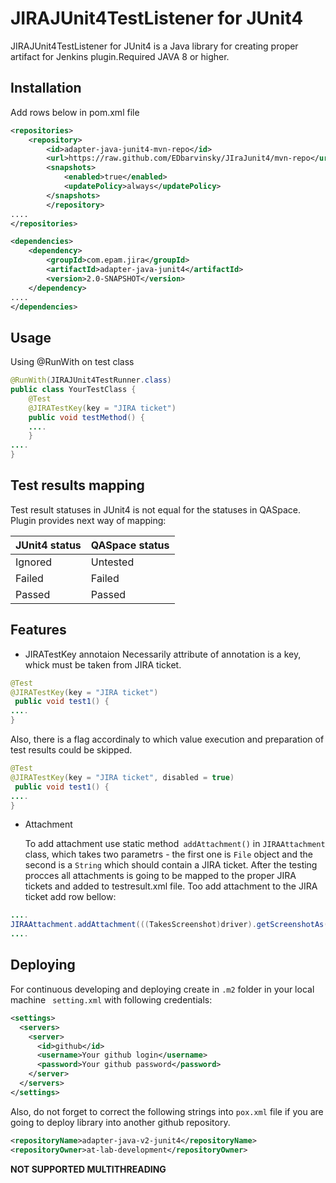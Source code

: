 # JIRAJUnit4TestListener for JUnit4

JIRAJUnit4TestListener for JUnit4 is a Java library for creating proper artifact for Jenkins plugin.Required JAVA 8 or higher.

## Installation
Add rows below in pom.xml file
```xml
<repositories>
    <repository>
        <id>adapter-java-junit4-mvn-repo</id>
        <url>https://raw.github.com/EDbarvinsky/JIraJunit4/mvn-repo</url>
        <snapshots>
            <enabled>true</enabled>
            <updatePolicy>always</updatePolicy>
        </snapshots>
        </repository>
....
</repositories>
```
```xml
<dependencies>
    <dependency>
        <groupId>com.epam.jira</groupId>
        <artifactId>adapter-java-junit4</artifactId>
        <version>2.0-SNAPSHOT</version>
    </dependency>
....
</dependencies>
```
## Usage
Using @RunWith on test class
```java
@RunWith(JIRAJUnit4TestRunner.class)
public class YourTestClass {
    @Test
    @JIRATestKey(key = "JIRA ticket")
    public void testMethod() {
    ....
    }
....
}
```
## Test results mapping
Test result statuses in JUnit4 is not equal for the statuses in QASpace. 
Plugin provides next way of mapping:

| JUnit4 status | QASpace status |
| ------------- | ------------- |
| Ignored  | Untested  |
| Failed  | Failed |
| Passed  | Passed  |


## Features
+ JIRATestKey annotaion
    Necessarily attribute of annotation is a key, whick must be taken from JIRA ticket.
```java
@Test
@JIRATestKey(key = "JIRA ticket")
 public void test1() {
....
}
```
   Also, there is a flag accordinaly to which value execution and preparation of test results could be skipped.

```java
@Test
@JIRATestKey(key = "JIRA ticket", disabled = true)
 public void test1() {
....
}
```
+ Attachment

   To add attachment use static method``` addAttachment()``` in ```JIRAAttachment``` class, which takes two parametrs - the first one is ```File``` object and the second is a ```String``` which should contain a JIRA ticket. After the testing procces all attachments is going to be mapped to the proper JIRA tickets and added to testresult.xml file.
    Too add attachment to the JIRA ticket add row bellow:
```java
....
JIRAAttachment.addAttachment(((TakesScreenshot)driver).getScreenshotAs(OutputType.FILE), "test1");
....
```
## Deploying
For continuous developing and deploying create in ```.m2```  folder in your local machine ``` setting.xml```  with following credentials:
```xml
<settings>
  <servers>
    <server>
      <id>github</id>
      <username>Your github login</username>
      <password>Your github password</password>
    </server>
  </servers>
</settings>
```
Also, do not forget to correct the following strings into ```pox.xml``` file if you are going to deploy library into another github repository.
```xml
<repositoryName>adapter-java-v2-junit4</repositoryName>
<repositoryOwner>at-lab-development</repositoryOwner>
```
**NOT SUPPORTED MULTITHREADING**
